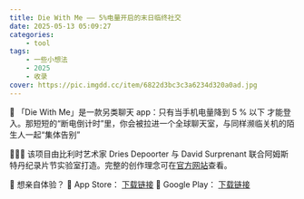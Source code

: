 ```yaml
---
title: Die With Me —— 5%电量开启的末日临终社交
date: 2025-05-13 05:09:27
categories: 
    - tool
tags: 
    - 一些小想法
    - 2025
    - 收录
cover: https://pic.imgdd.cc/item/6822d3bc3c3a6234d320a0ad.jpg
---
```



🪫 「Die With Me」是一款另类聊天 app：只有当手机电量降到 5 % 以下 才能登入。那短短的“断电倒计时”里，你会被拉进一个全球聊天室，与同样濒临关机的陌生人一起“集体告别”

🧑🏽‍🎨 该项目由比利时艺术家 Dries Depoorter 与 David Surprenant 联合阿姆斯特丹纪录片节实验室打造。完整的创作理念可在[官方网站](https://diewithme.online/)查看。

📱 想亲自体验？
🔸 App Store： [下载链接](https://apps.apple.com/us/app/die-with-me/id1317265106)
🔸 Google Play： [下载链接](https://play.google.com/store/apps/details?id=die.diewithme&hl=en_US)


